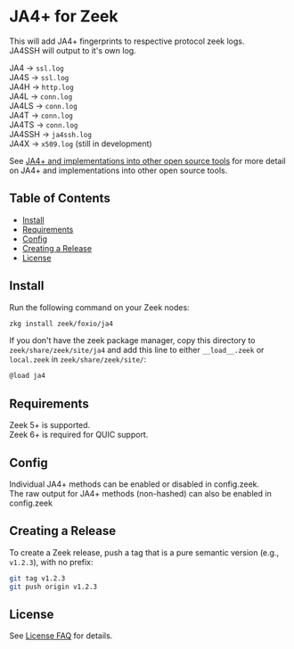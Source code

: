 # JA4+ for Zeek <!-- omit from toc -->

This will add JA4+ fingerprints to respective protocol zeek logs.  
JA4SSH will output to it's own log.  

JA4 &rarr; `ssl.log`  
JA4S &rarr; `ssl.log`  
JA4H &rarr; `http.log`  
JA4L &rarr; `conn.log`  
JA4LS &rarr; `conn.log`  
JA4T &rarr; `conn.log`  
JA4TS &rarr; `conn.log`  
JA4SSH &rarr; `ja4ssh.log`  
JA4X &rarr; `x509.log` (still in development)  

See [JA4+ and implementations into other open source tools](../README.md) for more detail on JA4+ and implementations into other open source tools.

## Table of Contents <!-- omit from toc -->

- [Install](#install)
- [Requirements](#requirements)
- [Config](#config)
- [Creating a Release](#creating-a-release)
- [License](#license)

## Install

Run the following command on your Zeek nodes:

```sh
zkg install zeek/foxio/ja4
```

If you don't have the zeek package manager, copy this directory to `zeek/share/zeek/site/ja4` and add this line to either `__load__.zeek` or `local.zeek` in `zeek/share/zeek/site/`:

```txt
@load ja4
```

## Requirements

Zeek 5+ is supported.  
Zeek 6+ is required for QUIC support.  

## Config

Individual JA4+ methods can be enabled or disabled in config.zeek.  
The raw output for JA4+ methods (non-hashed) can also be enabled in config.zeek

## Creating a Release

To create a Zeek release, push a tag that is a pure semantic version (e.g., `v1.2.3`), with no prefix:

```sh
git tag v1.2.3
git push origin v1.2.3
```

## License

See [License FAQ](../License%20FAQ.md) for details.
